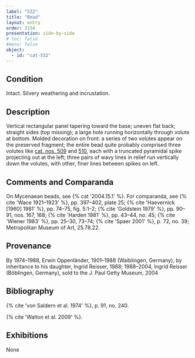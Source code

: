 ```yaml
---
label: "532"
title: "Bead"
layout: entry
order: 2154
presentation: side-by-side
# toc: false
#menu: false 
object:
  - id: "cat-532"
---
```


## Condition

Intact. Silvery weathering and incrustation.

## Description

Vertical rectangular panel tapering toward the base; uneven flat back; straight sides (top missing); a large hole running horizontally through volute at bottom. Molded decoration on front: a series of two volutes appear on the preserved fragment; the entire bead quite probably comprised three volutes like [cat. nos. 509](/catalogue/cat-509/) and [510](/catalogue/cat-510/), each with a truncated pyramidal spike projecting out at the left; three pairs of wavy lines in relief run vertically down the volutes, with other, finer lines between spikes on left.

## Comments and Comparanda

On Mycenaean beads, see {% cat '2004.15.1' %}. For comparanda, see {% cite 'Wace 1921–1923' %}, pp. 397–402, plate 25; {% cite 'Haevernick [1960] 1981' %}, pp. 74–75, fig. 5:1–2; {% cite 'Goldstein 1979' %}, pp. 90–91, nos. 167, 168; {% cite 'Harden 1981' %}, pp. 43–44, no. 45; {% cite 'Wiener 1983' %}, pp. 25–30, 73–74; {% cite 'Spaer 2001' %}, p. 72, no. 39; Metropolitan Museum of Art, 25.78.22.

## Provenance

By 1974–1988, Erwin Oppenländer, 1901–1988 (Waiblingen, Germany), by inheritance to his daughter, Ingrid Reisser, 1988; 1988–2004, Ingrid Reisser (Böblingen, Germany), sold to the J. Paul Getty Museum, 2004

## Bibliography

{% cite 'von Saldern et al. 1974' %}, p. 91, no. 240.

{% cite 'Walton et al. 2009' %}.

## Exhibitions

None